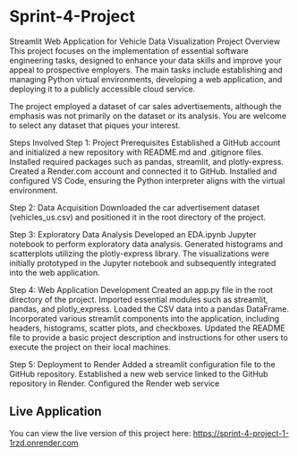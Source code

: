 # Sprint-4-Project
Streamlit Web Application for Vehicle Data Visualization
Project Overview
This project focuses on the implementation of essential software engineering tasks, designed to enhance your data skills and improve your appeal to prospective employers. The main tasks include establishing and managing Python virtual environments, developing a web application, and deploying it to a publicly accessible cloud service.

The project employed a dataset of car sales advertisements, although the emphasis was not primarily on the dataset or its analysis. You are welcome to select any dataset that piques your interest.

Steps Involved
Step 1: Project Prerequisites
Established a GitHub account and initialized a new repository with README.md and .gitignore files.
Installed required packages such as pandas, streamlit, and plotly-express.
Created a Render.com account and connected it to GitHub.
Installed and configured VS Code, ensuring the Python interpreter aligns with the virtual environment.

Step 2: Data Acquisition
Downloaded the car advertisement dataset (vehicles_us.csv) and positioned it in the root directory of the project.

Step 3: Exploratory Data Analysis
Developed an EDA.ipynb Jupyter notebook to perform exploratory data analysis.
Generated histograms and scatterplots utilizing the plotly-express library.
The visualizations were initially prototyped in the Jupyter notebook and subsequently integrated into the web application.

Step 4: Web Application Development
Created an app.py file in the root directory of the project.
Imported essential modules such as streamlit, pandas, and plotly_express.
Loaded the CSV data into a pandas DataFrame.
Incorporated various streamlit components into the application, including headers, histograms, scatter plots, and checkboxes.
Updated the README file to provide a basic project description and instructions for other users to execute the project on their local machines.

Step 5: Deployment to Render
Added a streamlit configuration file to the GitHub repository.
Established a new web service linked to the GitHub repository in Render.
Configured the Render web service

## Live Application

You can view the live version of this project here: https://sprint-4-project-1-1rzd.onrender.com
